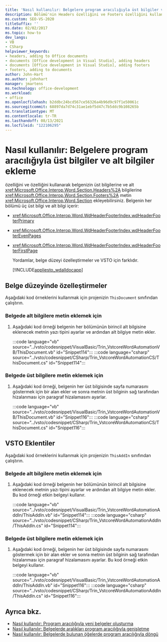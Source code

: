 ```yaml
---
title: 'Nasıl kullanılır: Belgelere program aracılığıyla üst bilgiler ve alt bilgiler ekleme'
description: Bölümü'nin Headers özelliğini ve Footers özelliğini kullanarak belgenizin üst bilgilerine ve alt bilgilerine metin ekleme hakkında bilgi edinebilirsiniz.
ms.custom: SEO-VS-2020
titleSuffix: ''
ms.date: 02/02/2017
ms.topic: how-to
dev_langs:
- VB
- CSharp
helpviewer_keywords:
- headers, adding to Office documents
- documents [Office development in Visual Studio], adding headers
- documents [Office development in Visual Studio], adding footers
- footers, adding to documents
author: John-Hart
ms.author: johnhart
manager: jmartens
ms.technology: office-development
ms.workload:
- office
ms.openlocfilehash: b2ddbc24bcd567ce56326a4b96d9c97f1e50061c
ms.sourcegitcommit: 68897da7d74c31ae1ebf5d47c7b5ddc9b108265b
ms.translationtype: MT
ms.contentlocale: tr-TR
ms.lasthandoff: 08/13/2021
ms.locfileid: "122106295"
---
```

# <a name="how-to-programmatically-add-headers-and-footers-to-documents"></a>Nasıl kullanılır: Belgelere program aracılığıyla üst bilgiler ve alt bilgiler ekleme
  özelliğini ve özelliğini kullanarak belgenizin üst bilgilerine ve alt <xref:Microsoft.Office.Interop.Word.Section.Headers%2A> bilgilerine <xref:Microsoft.Office.Interop.Word.Section.Footers%2A> metin <xref:Microsoft.Office.Interop.Word.Section> ekleyebilirsiniz. Belgenin her bölümü üç üst bilgi ve alt bilgi içerir:

- <xref:Microsoft.Office.Interop.Word.WdHeaderFooterIndex.wdHeaderFooterPrimary>

- <xref:Microsoft.Office.Interop.Word.WdHeaderFooterIndex.wdHeaderFooterEvenPages>

- <xref:Microsoft.Office.Interop.Word.WdHeaderFooterIndex.wdHeaderFooterFirstPage>

  Yordamlar, belge düzeyi özelleştirmeler ve VSTO için farklıdır.

  [!INCLUDE[appliesto_wdalldocapp](../vsto/includes/appliesto-wdalldocapp-md.md)]

## <a name="document-level-customizations"></a>Belge düzeyinde özelleştirmeler
 Aşağıdaki kod örneklerini kullanmak için projenizin `ThisDocument` sınıfından çalıştırın.

### <a name="to-add-text-to-footers-in-the-document"></a>Belgede alt bilgilere metin eklemek için

1. Aşağıdaki kod örneği belgenin her bölümünün birincil alt bilgisine eklenecek metnin yazı tipini ayarlar ve ardından alt bilgiye metin ekler.

     :::code language="vb" source="../vsto/codesnippet/VisualBasic/Trin_VstcoreWordAutomationVB/ThisDocument.vb" id="Snippet114":::
     :::code language="csharp" source="../vsto/codesnippet/CSharp/Trin_VstcoreWordAutomationCS/ThisDocument.cs" id="Snippet114":::

### <a name="to-add-text-to-headers-in-the-document"></a>Belgede üst bilgilere metin eklemek için

1. Aşağıdaki kod örneği, belgenin her üst bilgisinde sayfa numarasını göstermek için bir alan ekler ve sonra metnin üst bilginin sağ tarafından hizalanması için paragraf hizalamasını ayarlar.

     :::code language="vb" source="../vsto/codesnippet/VisualBasic/Trin_VstcoreWordAutomationVB/ThisDocument.vb" id="Snippet116":::
     :::code language="csharp" source="../vsto/codesnippet/CSharp/Trin_VstcoreWordAutomationCS/ThisDocument.cs" id="Snippet116":::

## <a name="vsto-add-ins"></a>VSTO Eklentiler
 Aşağıdaki kod örneklerini kullanmak için projenizin `ThisAddIn` sınıfından çalıştırın.

### <a name="to-add-text-to-footers-in-a-document"></a>Belgede alt bilgilere metin eklemek için

1. Aşağıdaki kod örneği belgenin her bölümünün birincil alt bilgisine eklenecek metnin yazı tipini ayarlar ve ardından alt bilgiye metin ekler. Bu kod örneği etkin belgeyi kullanır.

     :::code language="vb" source="../vsto/codesnippet/VisualBasic/Trin_VstcoreWordAutomationAddIn/ThisAddIn.vb" id="Snippet114":::
     :::code language="csharp" source="../vsto/codesnippet/CSharp/Trin_VstcoreWordAutomationAddIn/ThisAddIn.cs" id="Snippet114":::

### <a name="to-add-text-to-headers-in-the-document"></a>Belgede üst bilgilere metin eklemek için

1. Aşağıdaki kod örneği, belgenin her üst bilgisinde sayfa numarasını göstermek için bir alan ekler ve sonra metnin üst bilginin sağ tarafından hizalanması için paragraf hizalamasını ayarlar. Bu kod örneği etkin belgeyi kullanır.

     :::code language="vb" source="../vsto/codesnippet/VisualBasic/Trin_VstcoreWordAutomationAddIn/ThisAddIn.vb" id="Snippet116":::
     :::code language="csharp" source="../vsto/codesnippet/CSharp/Trin_VstcoreWordAutomationAddIn/ThisAddIn.cs" id="Snippet116":::

## <a name="see-also"></a>Ayrıca bkz.
- [Nasıl kullanılır: Program aracılığıyla yeni belgeler oluşturma](../vsto/how-to-programmatically-create-new-documents.md)
- [Nasıl kullanılır: Belgelerde aralıkları program aracılığıyla genişletme](../vsto/how-to-programmatically-extend-ranges-in-documents.md)
- [Nasıl kullanılır: Belgelerde bulunan öğelerde program aracılığıyla döngü](../vsto/how-to-programmatically-loop-through-found-items-in-documents.md)
